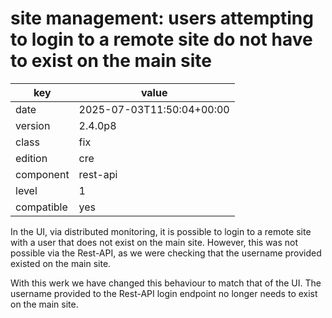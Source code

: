 [//]: # (werk v2)
# site management: users attempting to login to a remote site do not have to exist on the main site

key        | value
---------- | ---
date       | 2025-07-03T11:50:04+00:00
version    | 2.4.0p8
class      | fix
edition    | cre
component  | rest-api
level      | 1
compatible | yes

In the UI, via distributed monitoring, it is possible to login to a remote
site with a user that does not exist on the main site. However, this was not
possible via the Rest-API, as we were checking that the username provided
existed on the main site.

With this werk we have changed this behaviour to match that of the UI. The
username provided to the Rest-API login endpoint no longer needs to exist
on the main site.

